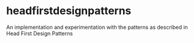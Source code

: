 # headfirstdesignpatterns
An implementation and experimentation with the patterns as described in Head First Design Patterns
